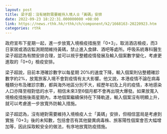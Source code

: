 ```yaml
---
layout: post
title: 梁子超：沒有絕對需要維持入境人士「黃碼」安排
date: 2022-09-23 18:22:31.000000000 +08:00
link: https://news.rthk.hk/rthk/ch/component/k2/1668163-20220923.htm
categories: rthk
---
```


政府宣布下星期一起，進一步放寬入境檢疫措施至「0+3」，取消酒店檢疫，而3日家居或酒店監測期間維持黃碼，禁止進入食肆、酒吧等處所。呼吸系統專科醫生梁子超認為有關安排合理，並可以視乎整體疫情發展及輸入個案數字變化，考慮更進取的「0+0」檢疫安排。

梁子超說，目前本港確診數字以每星期 20%的速度下降，輸入個案則佔整體確診數字約2%，放寬旅客入境不會對疫情有太大影響。他又說，本港疫情不論在病毒種類分布及確診宗數，都與海外地區分別不大，經歷年初及上月的疫情，本地感染人口亦降至相對低的水平，相信未來3至6個月都不會再出現大爆發。如果放寬入境檢疫措施後兩星期內，本地個案繼續保持在下降軌道，輸入個案沒有明顯上升，就可以考慮進一步放寬外防輸入措施。

梁子超認為，沒有絕對需要維持入境檢疫人士「黃碼」安排，但相信當局是考慮到實施「0+3」後的未知數，包括會否有其他變異病毒株、旅客陽性個案會否大幅增加等，因此採取較安全的做法，有序地放寬防疫措施。
